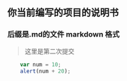 ## 你当前编写的项目的说明书
### 后缀是.md的文件  markdown 格式
> 这里是第二次提交
```javascript
    var num = 10;
    alert(num + 20);
```
